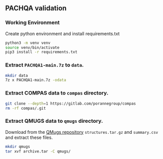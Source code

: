 ## PACHQA validation

### Working Environment

Create python environment and install requirements.txt
```bash
python3 -m venv venv
source venv/bin/activate
pip3 install -r requirements.txt
```

### Extract `PACHQA1-main.7z` to `data`.

```bash
mkdir data
7z x PACHQA1-main.7z -odata
```

### Extract COMPAS data to `compas` directory.

```bash
git clone --depth=1 https://gitlab.com/porannegroup/compas
rm -rf compas/.git
```

### Extract QMUGS data to `qmugs` directory.

Download from the [QMugs repository](https://libdrive.ethz.ch/index.php/s/X5vOBNSITAG5vzM) `structures.tar.gz` and `summary.csv` and extract these files.

```bash
mkdir qmugs
tar xvf archive.tar -C qmugs/
```
